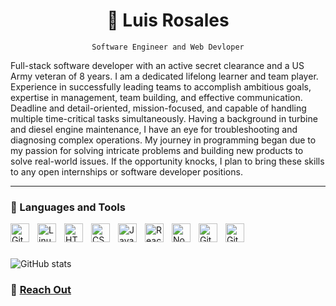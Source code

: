 <h1 align="center"> 🚀 Luis Rosales </h1>

<div align="center">
<code text-align: center>Software Engineer and Web Devloper</code>
  </div>


Full-stack software developer with an active secret clearance and a US Army veteran of 8 years. I am a dedicated lifelong learner and team player. Experience in successfully leading teams to accomplish ambitious goals, expertise in management, team building, and effective communication. Deadline and detail-oriented, mission-focused, and capable of handling multiple time-critical tasks simultaneously. Having a background in turbine and diesel engine maintenance, I have an eye for troubleshooting and diagnosing complex operations. My journey in programming began due to my passion for solving intricate problems and building new products to solve real-world issues. If the opportunity knocks, I plan to bring these skills to any open internships or software developer positions.

---

### 🔧 Languages and Tools


<img align="left" alt="Git" width="30px" style="padding-right:10px;" src="https://cdn.jsdelivr.net/gh/devicons/devicon/icons/git/git-original.svg" />
<img align="left" alt="Linux" width="30px" style="padding-right:10px;" src="https://cdn.jsdelivr.net/gh/devicons/devicon/icons/linux/linux-original.svg" />
<img align="left" alt="HTML" width="30px" style="padding-right:10px;" src="https://cdn.jsdelivr.net/gh/devicons/devicon/icons/html5/html5-plain.svg" />
<img align="left" alt="CSS" width="30px" style="padding-right:10px;" src="https://cdn.jsdelivr.net/gh/devicons/devicon/icons/css3/css3-plain.svg" />
<img align="left" alt="JavaScript" width="30px" style="padding-right:10px;" src="https://cdn.jsdelivr.net/gh/devicons/devicon/icons/javascript/javascript-plain.svg" />
<img align="left" alt="React" width="30px" style="padding-right:10px;" src="https://cdn.jsdelivr.net/gh/devicons/devicon/icons/react/react-original.svg" />
<img align="left" alt="NodeJS" width="30px" style="padding-right:10px;" src="https://cdn.jsdelivr.net/gh/devicons/devicon/icons/nodejs/nodejs-original.svg" />
<img align="left" alt="GitHub" width="30px" style="padding-right:10px;" src="https://cdn.jsdelivr.net/gh/devicons/devicon/icons/github/github-original.svg" />
<img align="left" alt="GitHub" width="30px" style="padding-right:10px;" src="https://cdn.jsdelivr.net/gh/devicons/devicon/icons/amazonwebservices/amazonwebservices-original-wordmark.svg" />
<br/>

#

![GitHub stats](https://github-readme-stats-nine-amber-62.vercel.app//api?username=RosalesJr&show_icons=true&theme=dark)

### 💬 [Reach Out](https://theluisrosales.com/)



<!--
**RosalesJr/RosalesJr** is a ✨ _special_ ✨ repository because its `README.md` (this file) appears on your GitHub profile.

Here are some ideas to get you started:

- 🔭 I’m currently working on ...
- 🌱 I’m currently learning ...
- 👯 I’m looking to collaborate on ...
- 🤔 I’m looking for help with ...
- 💬 Ask me about ...
- 📫 How to reach me: ...
- 😄 Pronouns: ...
- ⚡ Fun fact: ...
-->
